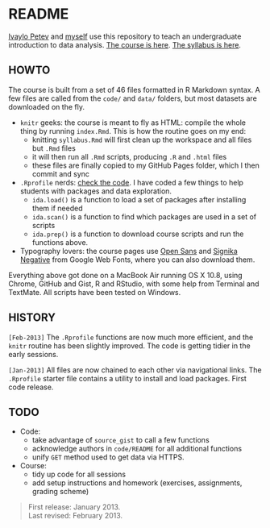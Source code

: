 # README

[Ivaylo Petev](http://ipetev.org/) and [myself](http://f.briatte.org/) use this repository to teach an undergraduate introduction to data analysis. [The course is here](http://f.briatte.org/teaching/ida/). [The syllabus is here](ida/raw/master/syllabus.pdf).

## HOWTO

The course is built from a set of 46 files formatted in R Markdown syntax. A few files are called from the `code/` and `data/` folders, but most datasets are downloaded on the fly.

* `knitr` geeks: the course is meant to fly as HTML: compile the whole thing by running `index.Rmd`. This is how the routine goes on my end:
    * knitting `syllabus.Rmd` will first clean up the workspace and all files but `.Rmd` files
    * it will then run all `.Rmd` scripts, producing `.R` and `.html` files
    * these files are finally copied to my GitHub Pages folder, which I then commit and sync
* `.Rprofile` nerds: [check the code](https://github.com/briatte/ida/blob/master/.Rprofile). I have coded a few things to help students with packages and data exploration.
    * `ida.load()` is a function to load a set of packages after installing them if needed
    * `ida.scan()` is a function to find which packages are used in a set of scripts
    * `ida.prep()` is a function to download course scripts and run the functions above.
* Typography lovers: the course pages use [Open Sans](https://www.google.com/webfonts#UsePlace:use/Collection:Open+Sans) and [Signika Negative](https://www.google.com/webfonts#UsePlace:use/Collection:Signika+Negative) from Google Web Fonts, where you can also download them.

Everything above got done on a MacBook Air running OS X 10.8, using Chrome, GitHub and Gist, R and RStudio, with some help from Terminal and TextMate. All scripts have been tested on Windows.

## HISTORY

`[Feb-2013]` The `.Rprofile` functions are now much more efficient, and the `knitr` routine has been slightly improved. The code is getting tidier in the early sessions.

`[Jan-2013]` All files are now chained to each other via navigational links. The `.Rprofile` starter file contains a utility to install and load packages. First code release.

## TODO

* Code:
    * take advantage of `source_gist` to call a few functions
    * acknowledge authors in `code/README` for all additional functions
    * unify `GET` method used to get data via HTTPS.
* Course:
    * tidy up code for all sessions
    * add setup instructions and homework (exercises, assignments, grading scheme)

> First release: January 2013.  
> Last revised: February 2013.
